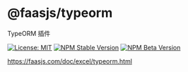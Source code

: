 # @faasjs/typeorm

TypeORM 插件

[![License: MIT](https://img.shields.io/npm/l/@faasjs/typeorm.svg)](https://github.com/faasjs/faasjs/blob/master/packages/faasjs/typeorm/LICENSE)
[![NPM Stable Version](https://img.shields.io/npm/v/@faasjs/typeorm/stable.svg)](https://www.npmjs.com/package/@faasjs/typeorm)
[![NPM Beta Version](https://img.shields.io/npm/v/@faasjs/typeorm/beta.svg)](https://www.npmjs.com/package/@faasjs/typeorm)

https://faasjs.com/doc/excel/typeorm.html
